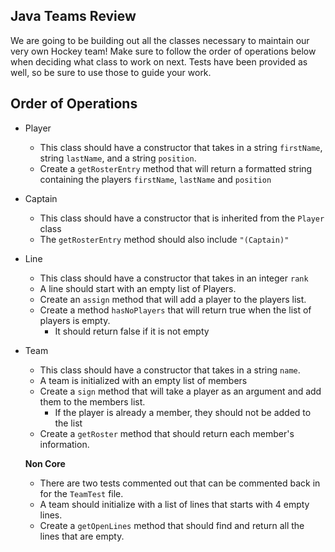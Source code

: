 ## Java Teams Review

We are going to be building out all the classes necessary to maintain our very own Hockey team! Make sure to follow
the order of operations below when deciding what class to work on next.
Tests have been provided as well, so be sure to use those to guide your work.

## Order of Operations

- Player
    - This class should have a constructor that takes in a string `firstName`, string `lastName`, and a string `position`.
    - Create a `getRosterEntry` method that will return a formatted string containing the players `firstName`,
      `lastName` and `position`
- Captain
    - This class should have a constructor that is inherited from the `Player` class
    - The `getRosterEntry` method should also include `"(Captain)"`
- Line
    - This class should have a constructor that takes in an integer `rank`
    - A line should start with an empty list of Players.
    - Create an `assign` method that will add a player to the players list.  
    - Create a method `hasNoPlayers` that will return true when the list of players is empty.
      - It should return false if it is not empty
    
- Team
    - This class should have a constructor that takes in a string `name`.
    - A team is initialized with an empty list of members
    - Create a `sign` method that will take a player as an argument and add them to the members list.
      - If the player is already a member, they should not be added to the list
    - Create a `getRoster` method that should return each member's information.
      
    **Non Core**
    - There are two tests commented out that can be commented back in for the `TeamTest` file.
    - A team should initialize with a list of lines that starts with 4 empty lines.
    - Create a `getOpenLines` method that should find and return all the lines that are empty.
